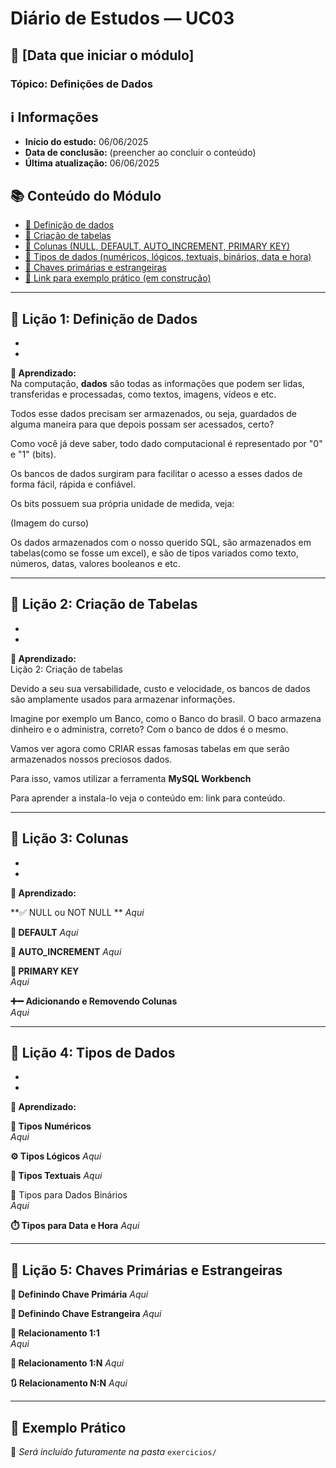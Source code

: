 # Diário de Estudos — UC03

## 📅 [Data que iniciar o módulo]

### Tópico: Definições de Dados

## ℹ️ Informações

- **Início do estudo:** 06/06/2025  
- **Data de conclusão:** (preencher ao concluir o conteúdo)  
- **Última atualização:** 06/06/2025

## 📚 Conteúdo do Módulo

- [📌 Definição de dados](#-lição-1-definição-de-dados)
- [🧱 Criação de tabelas](#-lição-2-criação-de-tabelas)
- [🧾 Colunas (NULL, DEFAULT, AUTO_INCREMENT, PRIMARY KEY)](#-lição-3-colunas)
- [🧬 Tipos de dados (numéricos, lógicos, textuais, binários, data e hora)](#-lição-4-tipos-de-dados)
- [🔗 Chaves primárias e estrangeiras](#-lição-5-chaves-primárias-e-estrangeiras)
- [📎 Link para exemplo prático (em construção)](#-exemplo-prático)

---

## 📘 Lição 1: Definição de Dados

-
-

**🧠 Aprendizado:**  
Na computação, **dados** são todas as informações que podem ser lidas, transferidas e processadas, como textos, imagens, vídeos e etc.

Todos esse dados precisam ser armazenados, ou seja, guardados de alguma maneira para que depois possam ser acessados, certo?

Como você já deve saber, todo dado computacional é representado por "0" e "1" (bits).

Os bancos de dados surgiram para facilitar o acesso a esses dados de forma fácil, rápida e confiável.

Os bits possuem sua própria unidade de medida, veja:

(Imagem do curso)

Os dados armazenados com o nosso querido SQL, são armazenados em tabelas(como se fosse um excel), e são de tipos variados como texto, números, datas, valores booleanos e etc.

---

## 📘 Lição 2: Criação de Tabelas

-
-

**🧠 Aprendizado:**  
Lição 2: Criação de tabelas

Devido a seu sua versabilidade, custo e velocidade, os bancos de dados são amplamente usados para armazenar informações.

Imagine por exemplo um Banco, como o Banco do brasil. O baco armazena dinheiro e o administra, correto? Com o banco de ddos é o mesmo.


Vamos ver agora como CRIAR essas famosas tabelas em que serão armazenados nossos preciosos dados.

Para isso, vamos utilizar a ferramenta **MySQL Workbench**

Para aprender a instala-lo veja o conteúdo em:
link para conteúdo.
![]()

---

## 📘 Lição 3: Colunas

-
-

**🧠 Aprendizado:**

**✅ NULL ou NOT NULL **
*Aqui*

**🧰 DEFAULT**
*Aqui*

**🔁 AUTO_INCREMENT**
*Aqui*

**🔐 PRIMARY KEY**  
*Aqui*

**➕➖ Adicionando e Removendo Colunas**  
*Aqui*

---

## 📘 Lição 4: Tipos de Dados

-
-

**🧠 Aprendizado:**

**🔢 Tipos Numéricos**  
*Aqui*

**⚙️ Tipos Lógicos**
*Aqui*

**📝 Tipos Textuais**
*Aqui*

💾 Tipos para Dados Binários  
*Aqui*

**⏱️ Tipos para Data e Hora**
*Aqui*

---

## 📘 Lição 5: Chaves Primárias e Estrangeiras

**🔑 Definindo Chave Primária**
*Aqui*

**🔗 Definindo Chave Estrangeira**
*Aqui*

**🔁 Relacionamento 1:1**  
*Aqui*

**🔄 Relacionamento 1:N**
*Aqui*

**🔃 Relacionamento N:N** 
*Aqui*

---

## 🧪 Exemplo Prático

📂 *Será incluído futuramente na pasta* `exercicios/`

